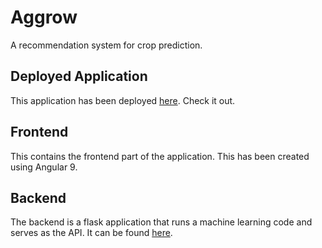 # Aggrow

A recommendation system for crop prediction.

## Deployed Application

This application has been deployed [here](https://project-aggrow.herokuapp.com/). Check it out.

## Frontend

This contains the frontend part of the application. This has been created using Angular 9.

## Backend

The backend is a flask application that runs a machine learning code and serves as the API.
It can be found [here](https://github.com/santhoshvenkateswaran/aggrow-flask).
